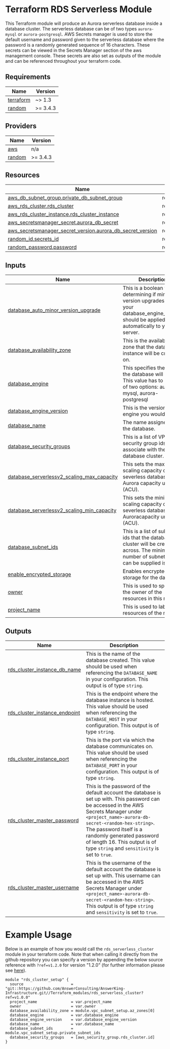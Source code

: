 # Terraform RDS Serverless Module

This Terraform module will produce an Aurora serverless database inside a database
cluster. The serverless database can be of two types `aurora-mysql` or `aurora-postgresql`.
AWS Secrets manager is used to store the default username and password given to the
serverless database where the password is a randomly generated sequence of 16 characters.
These secrets can be viewed in the Secrets Manager section of the aws management console.
These secrets are also set as outputs of the module and can be referenced throughout your terraform code.

<!-- BEGIN_TF_DOCS -->
## Requirements

| Name | Version |
|------|---------|
| <a name="requirement_terraform"></a> [terraform](#requirement\_terraform) | ~> 1.3 |
| <a name="requirement_random"></a> [random](#requirement\_random) | >= 3.4.3 |

## Providers

| Name | Version |
|------|---------|
| <a name="provider_aws"></a> [aws](#provider\_aws) | n/a |
| <a name="provider_random"></a> [random](#provider\_random) | >= 3.4.3 |

## Resources

| Name | Type |
|------|------|
| [aws_db_subnet_group.private_db_subnet_group](https://registry.terraform.io/providers/hashicorp/aws/latest/docs/resources/db_subnet_group) | resource |
| [aws_rds_cluster.rds_cluster](https://registry.terraform.io/providers/hashicorp/aws/latest/docs/resources/rds_cluster) | resource |
| [aws_rds_cluster_instance.rds_cluster_instance](https://registry.terraform.io/providers/hashicorp/aws/latest/docs/resources/rds_cluster_instance) | resource |
| [aws_secretsmanager_secret.aurora_db_secret](https://registry.terraform.io/providers/hashicorp/aws/latest/docs/resources/secretsmanager_secret) | resource |
| [aws_secretsmanager_secret_version.aurora_db_secret_version](https://registry.terraform.io/providers/hashicorp/aws/latest/docs/resources/secretsmanager_secret_version) | resource |
| [random_id.secrets_id](https://registry.terraform.io/providers/hashicorp/random/latest/docs/resources/id) | resource |
| [random_password.password](https://registry.terraform.io/providers/hashicorp/random/latest/docs/resources/password) | resource |

## Inputs

| Name | Description | Type | Default | Required |
|------|-------------|------|---------|:--------:|
| <a name="input_database_auto_minor_version_upgrade"></a> [database\_auto\_minor\_version\_upgrade](#input\_database\_auto\_minor\_version\_upgrade) | This is a boolean value determining if minor version upgrades for your database\_engine\_version should be applied automatically to your server. | `bool` | `false` | no |
| <a name="input_database_availability_zone"></a> [database\_availability\_zone](#input\_database\_availability\_zone) | This is the availability zone that the database instance will be created on. | `string` | n/a | yes |
| <a name="input_database_engine"></a> [database\_engine](#input\_database\_engine) | This specifies the engine the database will use. This value has to be one of two options: aurora-mysql, aurora-postgresql | `string` | n/a | yes |
| <a name="input_database_engine_version"></a> [database\_engine\_version](#input\_database\_engine\_version) | This is the version of the engine you would like. | `string` | n/a | yes |
| <a name="input_database_name"></a> [database\_name](#input\_database\_name) | The name assigned to the database. | `string` | n/a | yes |
| <a name="input_database_security_groups"></a> [database\_security\_groups](#input\_database\_security\_groups) | This is a list of VPC security group ids to associate with the database cluster. | `list(string)` | `[]` | no |
| <a name="input_database_serverlessv2_scaling_max_capacity"></a> [database\_serverlessv2\_scaling\_max\_capacity](#input\_database\_serverlessv2\_scaling\_max\_capacity) | This sets the maximum scaling capacity of the severless database in Aurora capacity units (ACU). | `number` | `1` | no |
| <a name="input_database_serverlessv2_scaling_min_capacity"></a> [database\_serverlessv2\_scaling\_min\_capacity](#input\_database\_serverlessv2\_scaling\_min\_capacity) | This sets the minimum scaling capacity of the severless database in Auroracapacity units (ACU). | `number` | `0.5` | no |
| <a name="input_database_subnet_ids"></a> [database\_subnet\_ids](#input\_database\_subnet\_ids) | This is a list of subnet ids that the database cluster will be created across. The minimum number of subnets that can be supplied is 2. | `list(string)` | n/a | yes |
| <a name="input_enable_encrypted_storage"></a> [enable\_encrypted\_storage](#input\_enable\_encrypted\_storage) | Enables encrypted storage for the database | `bool` | `true` | no |
| <a name="input_owner"></a> [owner](#input\_owner) | This is used to specify the owner of the resources in this module. | `string` | n/a | yes |
| <a name="input_project_name"></a> [project\_name](#input\_project\_name) | This is used to label the resources of the module. | `string` | n/a | yes |

## Outputs

| Name | Description |
|------|-------------|
| <a name="output_rds_cluster_instance_db_name"></a> [rds\_cluster\_instance\_db\_name](#output\_rds\_cluster\_instance\_db\_name) | This is the name of the database created. This value should be used when referencing the `DATABASE_NAME` in your configuration. This output is of type `string`. |
| <a name="output_rds_cluster_instance_endpoint"></a> [rds\_cluster\_instance\_endpoint](#output\_rds\_cluster\_instance\_endpoint) | This is the endpoint where the database instance is hosted. This value should be used when referencing the `DATABASE_HOST` in your configuration. This output is of type `string`. |
| <a name="output_rds_cluster_instance_port"></a> [rds\_cluster\_instance\_port](#output\_rds\_cluster\_instance\_port) | This is the port via which the database communicates on. This value should be used when referencing the `DATABASE_PORT` in your configuration. This output is of type `string`. |
| <a name="output_rds_cluster_master_password"></a> [rds\_cluster\_master\_password](#output\_rds\_cluster\_master\_password) | This is the password of the default account the database is set up with. This password can be accessed in the AWS Secrets Manager under `<project_name>-aurora-db-secret-<random-hex-string>`. The password itself is a randomly generated password of length 16. This output is of type `string` and `sensitivity` is set to `true`. |
| <a name="output_rds_cluster_master_username"></a> [rds\_cluster\_master\_username](#output\_rds\_cluster\_master\_username) | This is the username of the default account the database is set up with. This username can be accessed in the AWS Secrets Manager under `<project_name>-aurora-db-secret-<random-hex-string>`. This output is of type `string` and `sensitivity` is set to `true`. |
<!-- END_TF_DOCS -->

# Example Usage

Below is an example of how you would call the `rds_serverless_cluster` module in your
terraform code. Note that when calling it directly from the github repository you can specify a
version by appending the below source reference with `?ref=v1.2.0` for version "1.2.0"
(for further information please see
[here](https://developer.hashicorp.com/terraform/language/modules/sources#modules-in-package-sub-directories)).

```hcl
module "rds_cluster_setup" {
  source                     = "git::https://github.com/AnswerConsulting/AnswerKing-Infrastructure.git//Terraform_modules/rds_serverless_cluster?ref=v1.0.0"
  project_name               = var.project_name
  owner                      = var.owner
  database_availability_zone = module.vpc_subnet_setup.az_zones[0]
  database_engine            = var.database_engine
  database_engine_version    = var.database_engine_version
  database_name              = var.database_name
  database_subnet_ids        = module.vpc_subnet_setup.private_subnet_ids
  database_security_groups   = [aws_security_group.rds_cluster.id]
}
```

